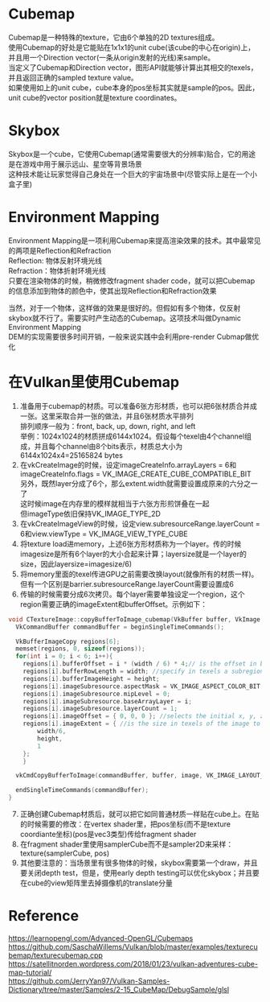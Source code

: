 # Cubemap
Cubemap是一种特殊的texture，它由6个单独的2D textures组成。  
使用Cubemap的好处是它能贴在1x1x1的unit cube(该cube的中心在origin)上，并且用一个Direction vector(一条从origin发射的光线)来sample。  
当定义了Cubemap和Direction vector，图形API就能够计算出其相交的texels，并且返回正确的sampled texture value。  
如果使用如上的unit cube，cube本身的pos坐标其实就是sample的pos。因此，unit cube的vector position就是texture coordinates。  


# Skybox
Skybox是一个cube，它使用Cubemap(通常需要很大的分辨率)贴合，它的用途是在游戏中用于展示远山、星空等背景场景  
这种技术能让玩家觉得自己身处在一个巨大的宇宙场景中(尽管实际上是在一个小盒子里)  


# Environment Mapping
Environment Mapping是一项利用Cubemap来提高渲染效果的技术。其中最常见的两项是Reflection和Refraction  
Reflection: 物体反射环境光线  
Refraction：物体折射环境光线  
只要在渲染物体的时候，稍微修改fragment shader code，就可以把Cubemap的信息添加到物体的颜色中，使其出现Reflection和Refraction效果  

当然，对于一个物体，这样做的效果是很好的。但假如有多个物体，仅反射skybox就不行了。需要实时产生动态的Cubemap。这项技术叫做Dynamic Environment Mapping  
DEM的实现需要很多时间开销，一般来说实践中会利用pre-render Cubmap做优化  


# 在Vulkan里使用Cubemap
1. 准备用于cubemap的材质。可以准备6张方形材质，也可以把6张材质合并成一张。这里采取合并一张的做法，并且6张材质水平排列  
排列顺序一般为：front, back, up, down, right, and left  
举例：1024x1024的材质拼成6144x1024。假设每个texel由4个channel组成，并且每个channel由8个bits表示，材质总大小为6144x1024x4=25165824 bytes  
2. 在vkCreateImage的时候，设定imageCreateInfo.arrayLayers = 6和imageCreateInfo.flags = VK_IMAGE_CREATE_CUBE_COMPATIBLE_BIT  
另外，既然layer分成了6个，那么extent.width就需要设置成原来的六分之一了  
这时候image在内存里的模样就相当于六张方形煎饼叠在一起  
但imageType依旧保持VK_IMAGE_TYPE_2D  
3. 在vkCreateImageView的时候，设定view.subresourceRange.layerCount = 6和view.viewType = VK_IMAGE_VIEW_TYPE_CUBE  
4. 将texture load进memory，上述6张方形材质称为一个layer。传的时候imagesize是所有6个layer的大小合起来计算；layersize就是一个layer的size，因此layersize=imagesize/6)  
5. 将memory里面的texel传进GPU之前需要改换layout(就像所有的材质一样)。但有一个区别是barrier.subresourceRange.layerCount需要设置成6  
6. 传输的时候需要分成6次拷贝。每个layer需要单独设定一个region，这个region需要正确的imageExtent和bufferOffset。示例如下：  
```c++
void CTextureImage::copyBufferToImage_cubemap(VkBuffer buffer, VkImage image, uint32_t width, uint32_t height) {
  VkCommandBuffer commandBuffer = beginSingleTimeCommands();

  VkBufferImageCopy regions[6];
  memset(regions, 0, sizeof(regions));
  for(int i = 0; i < 6; i++){
    regions[i].bufferOffset = i * (width / 6) * 4;// is the offset in bytes from the start of the buffer object where the image data is copied from or to
    regions[i].bufferRowLength = width; //specify in texels a subregion of a larger two- or three-dimensional image in buffer
    regions[i].bufferImageHeight = height;
    regions[i].imageSubresource.aspectMask = VK_IMAGE_ASPECT_COLOR_BIT; //imageSubresource is a VkImageSubresourceLayers used to specify the specific image subresources of the image used for the source or destination image data.
    regions[i].imageSubresource.mipLevel = 0;
    regions[i].imageSubresource.baseArrayLayer = i;
    regions[i].imageSubresource.layerCount = 1;
    regions[i].imageOffset = { 0, 0, 0 }; //selects the initial x, y, z offsets in texels of the sub-region of the source or destination image data.
    regions[i].imageExtent = { //is the size in texels of the image to copy in width, height and depth.
        width/6,
        height,
        1
    };
	}

  vkCmdCopyBufferToImage(commandBuffer, buffer, image, VK_IMAGE_LAYOUT_TRANSFER_DST_OPTIMAL, 6, regions);

  endSingleTimeCommands(commandBuffer);
}
```
7. 正确创建Cubemap材质后，就可以把它如同普通材质一样贴在cube上。在贴的时候需要的修改：在vertex shader里，把pos坐标(而不是texture coordiante坐标)(pos是vec3类型)传给fragment shader  
8. 在fragment shader里使用samplerCube而不是sampler2D来采样：texture(samplerCube, pos)  
9. 其他要注意的：当场景里有很多物体的时候，skybox需要第一个draw，并且要关闭depth test，但是，使用early depth testing可以优化skybox；并且要在cube的view矩阵里去掉摄像机的translate分量  



# Reference
https://learnopengl.com/Advanced-OpenGL/Cubemaps  
https://github.com/SaschaWillems/Vulkan/blob/master/examples/texturecubemap/texturecubemap.cpp  
https://satellitnorden.wordpress.com/2018/01/23/vulkan-adventures-cube-map-tutorial/  
https://github.com/JerryYan97/Vulkan-Samples-Dictionary/tree/master/Samples/2-15_CubeMap/DebugSample/glsl  
